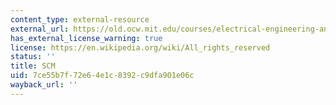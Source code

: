 ```yaml
---
content_type: external-resource
external_url: https://old.ocw.mit.edu/courses/electrical-engineering-and-computer-science/6-001-structure-and-interpretation-of-computer-programs-spring-2005/projects/search.scm
has_external_license_warning: true
license: https://en.wikipedia.org/wiki/All_rights_reserved
status: ''
title: SCM
uid: 7ce55b7f-72e6-4e1c-8392-c9dfa901e06c
wayback_url: ''
---
```

